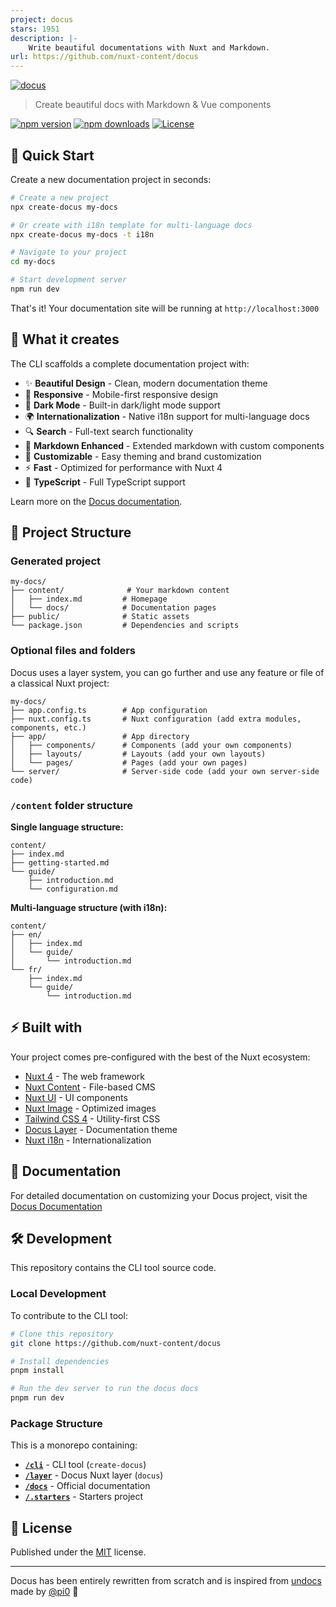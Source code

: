 ```yaml
---
project: docus
stars: 1951
description: |-
    Write beautiful documentations with Nuxt and Markdown.
url: https://github.com/nuxt-content/docus
---
```


[![docus](https://docus.dev/__og-image__/static/og.png)](https://docus.dev)

> Create beautiful docs with Markdown & Vue components

[![npm version](https://img.shields.io/npm/v/docus.svg?style=flat&colorA=020420&colorB=EEEEEE)](https://npmjs.com/package/docus)
[![npm downloads](https://img.shields.io/npm/dm/docus.svg?style=flat&colorA=020420&colorB=EEEEEE)](https://npm.chart.dev/docus)
[![License](https://img.shields.io/npm/l/docus.svg?style=flat&colorA=020420&colorB=EEEEEE)](https://npmjs.com/package/docus)

## 🚀 Quick Start

Create a new documentation project in seconds:

```bash
# Create a new project
npx create-docus my-docs

# Or create with i18n template for multi-language docs
npx create-docus my-docs -t i18n

# Navigate to your project
cd my-docs

# Start development server
npm run dev
```

That's it! Your documentation site will be running at `http://localhost:3000`

## 🎯 What it creates

The CLI scaffolds a complete documentation project with:

- ✨ **Beautiful Design** - Clean, modern documentation theme
- 📱 **Responsive** - Mobile-first responsive design  
- 🌙 **Dark Mode** - Built-in dark/light mode support
- 🌍 **Internationalization** - Native i18n support for multi-language docs
- 🔍 **Search** - Full-text search functionality
- 📝 **Markdown Enhanced** - Extended markdown with custom components
- 🎨 **Customizable** - Easy theming and brand customization
- ⚡ **Fast** - Optimized for performance with Nuxt 4
- 🔧 **TypeScript** - Full TypeScript support

Learn more on the [Docus documentation](https://docus.dev).

## 📁 Project Structure

### Generated project

```
my-docs/
├── content/              # Your markdown content
│   ├── index.md         # Homepage
│   └── docs/            # Documentation pages
├── public/              # Static assets
└── package.json         # Dependencies and scripts
```

### Optional files and folders

Docus uses a layer system, you can go further and use any feature or file of a classical Nuxt project:

```
my-docs/
├── app.config.ts        # App configuration
├── nuxt.config.ts       # Nuxt configuration (add extra modules, components, etc.)
├── app/                 # App directory
│   ├── components/      # Components (add your own components)
│   ├── layouts/         # Layouts (add your own layouts)
│   └── pages/           # Pages (add your own pages)
└── server/              # Server-side code (add your own server-side code)
```

### `/content` folder structure

**Single language structure:**
```
content/
├── index.md
├── getting-started.md
└── guide/
    ├── introduction.md
    └── configuration.md
```

**Multi-language structure (with i18n):**
```
content/
├── en/
│   ├── index.md
│   └── guide/
│       └── introduction.md
└── fr/
    ├── index.md
    └── guide/
        └── introduction.md
```

## ⚡ Built with

Your project comes pre-configured with the best of the Nuxt ecosystem:

- [Nuxt 4](https://nuxt.com) - The web framework
- [Nuxt Content](https://content.nuxt.com/) - File-based CMS
- [Nuxt UI](https://ui.nuxt.com) - UI components
- [Nuxt Image](https://image.nuxt.com/) - Optimized images
- [Tailwind CSS 4](https://tailwindcss.com/) - Utility-first CSS
- [Docus Layer](https://www.npmjs.com/package/docus) - Documentation theme
- [Nuxt i18n](https://i18n.nuxtjs.org/) - Internationalization

## 📖 Documentation

For detailed documentation on customizing your Docus project, visit the [Docus Documentation](https://docus.dev)

## 🛠️ Development

This repository contains the CLI tool source code.

### Local Development

To contribute to the CLI tool:

```bash
# Clone this repository
git clone https://github.com/nuxt-content/docus

# Install dependencies
pnpm install

# Run the dev server to run the docus docs
pnpm run dev
```

### Package Structure

This is a monorepo containing:

- [**`/cli`**](https://github.com/nuxt-content/docus/tree/main/cli) - CLI tool (`create-docus`)
- [**`/layer`**](https://github.com/nuxt-content/docus/tree/main/layer) - Docus Nuxt layer (`docus`)
- [**`/docs`**](https://github.com/nuxt-content/docus/tree/main/docs) - Official documentation
- [**`/.starters`**](https://github.com/nuxt-content/docus/tree/main/.starters) - Starters project

## 📄 License

Published under the [MIT](LICENSE) license.

---

Docus has been entirely rewritten from scratch and is inspired from [undocs](https://github.com/unjs/undocs) made by [@pi0](https://github.com/pi0) 💚

